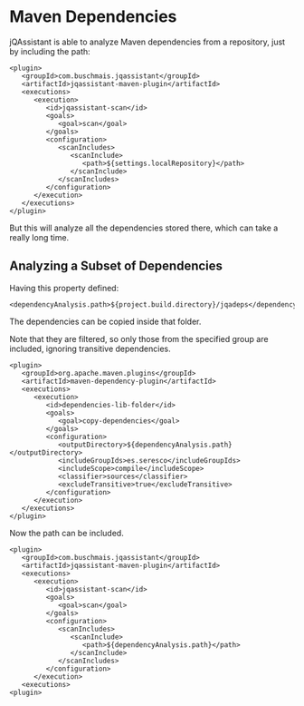 # Maven Dependencies

jQAssistant is able to analyze Maven dependencies from a repository, just by including the path:

```markup
<plugin>
   <groupId>com.buschmais.jqassistant</groupId>
   <artifactId>jqassistant-maven-plugin</artifactId>
   <executions>
      <execution>
         <id>jqassistant-scan</id>
         <goals>
            <goal>scan</goal>
         </goals>
         <configuration>
            <scanIncludes>
               <scanInclude>
                  <path>${settings.localRepository}</path>
               </scanInclude>
            </scanIncludes>
         </configuration>
      </execution>
   </executions>
</plugin>
```

But this will analyze all the dependencies stored there, which can take a really long time.

## Analyzing a Subset of Dependencies

Having this property defined:

```markup
<dependencyAnalysis.path>${project.build.directory}/jqadeps</dependencyAnalysis.path>
```

The dependencies can be copied inside that folder.

Note that they are filtered, so only those from the specified group are included, ignoring transitive dependencies.

```markup
<plugin>
   <groupId>org.apache.maven.plugins</groupId>
   <artifactId>maven-dependency-plugin</artifactId>
   <executions>
      <execution>
         <id>dependencies-lib-folder</id>
         <goals>
            <goal>copy-dependencies</goal>
         </goals>
         <configuration>
            <outputDirectory>${dependencyAnalysis.path}</outputDirectory>
            <includeGroupIds>es.seresco</includeGroupIds>
            <includeScope>compile</includeScope>
            <classifier>sources</classifier>
            <excludeTransitive>true</excludeTransitive>
         </configuration>
      </execution>
   </executions>
</plugin>
```

Now the path can be included.

```markup
<plugin>
   <groupId>com.buschmais.jqassistant</groupId>
   <artifactId>jqassistant-maven-plugin</artifactId>
   <executions>
      <execution>
         <id>jqassistant-scan</id>
         <goals>
            <goal>scan</goal>
         </goals>
         <configuration>
            <scanIncludes>
               <scanInclude>
                  <path>${dependencyAnalysis.path}</path>
               </scanInclude>
            </scanIncludes>
         </configuration>
      </execution>
   <executions>
<plugin>
```

